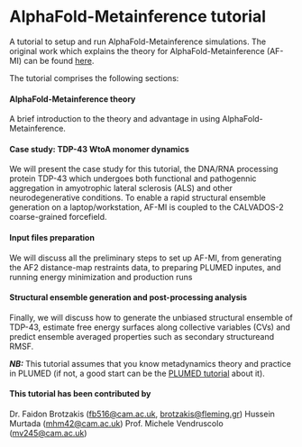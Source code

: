# AlphaFold-Metainference tutorial
A tutorial to setup and run AlphaFold-Metainference simulations. The original work which explains the theory for AlphaFold-Metainference (AF-MI) can be found [here](https://www.biorxiv.org/content/10.1101/2023.01.19.524720v1.full). 

The tutorial comprises the following sections:

#### AlphaFold-Metainference theory
A brief introduction to the theory and advantage in using AlphaFold-Metainference.

#### Case study: TDP-43 WtoA monomer dynamics
We will present the case study for this tutorial, the DNA/RNA processing protein TDP-43 which undergoes both functional and pathogennic aggregation in amyotrophic lateral sclerosis (ALS) and other neurodegenerative conditions. To enable a rapid structural ensemble generation on a laptop/workstation, AF-MI is coupled to the CALVADOS-2 coarse-grained forcefield.

#### Input files preparation
We will discuss all the preliminary steps to set up AF-MI, from generating the AF2 distance-map restraints data, to preparing PLUMED inputes, and running energy minimization and production runs

#### Structural ensemble generation and post-processing analysis
Finally, we will discuss how to generate the unbiased structural ensemble of TDP-43, estimate free energy surfaces along collective variables (CVs) and predict ensemble averaged properties such as secondary structureand RMSF. 

___NB:___ This tutorial assumes that you know metadynamics theory and practice in PLUMED (if not, a good start can be the [PLUMED tutorial](https://www.plumed-tutorials.org/lessons/21/004/data/NAVIGATION.html) about it).

#### This tutorial has been contributed by
Dr. Faidon Brotzakis (fb516@cam.ac.uk, brotzakis@fleming.gr)
Hussein Murtada (mhm42@cam.ac.uk)
Prof. Michele Vendruscolo (mv245@cam.ac.uk)

